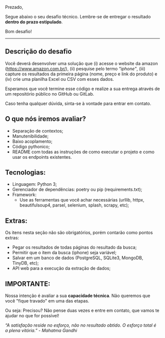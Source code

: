 Prezado,

Segue abaixo o seu desafio técnico. Lembre-se de entregar o resultado **dentro do prazo estipulado**.

Bom desafio!

------------------------------------------

## Descrição do desafio
Você deverá desenvolver uma solução que (i) acesse o website da amazon (https://www.amazon.com.br/), (ii) pesquise pelo termo *"iphone"*, (iii) capture os resultados da primeira página (nome, preço e link do produto) e (iv) crie uma planilha Excel ou CSV com esses dados.

Esperamos que você termine esse código e realize a sua entrega através de um repositório público no GitHub ou GitLab.

Caso tenha qualquer dúvida, sinta-se à vontade para entrar em contato.

## O que nós iremos avaliar?
  - Separação de contextos;
  - Manutenibilidade;
  - Baixo acoplamento;
  - Código pythonico;
  - README com todas as instruções de como executar o projeto e como usar os endpoints existentes.

## Tecnologias:
  - Linguagem: Python 3;
  - Gerenciador de dependências: poetry ou pip (requirements.txt);
  - Framework:
    - Use as ferramentas que você achar necessárias (urllib, httpx, beautifulsoup4, parsel, selenium, splash, scrapy, etc);

## Extras:
Os itens nesta seção não são obrigatórios, porém contarão como pontos extras:
  - Pegar os resultados de todas páginas do resultado da busca;
  - Permitir que o item da busca (iphone) seja variável;
  - Salvar em um banco de dados (PostgreSQL, SQLite3, MongoDB, TinyDB, etc);
  - API web para a execução da extração de dados;

## IMPORTANTE:
Nossa intenção é avaliar a sua **capacidade técnica**. Não queremos que você "fique travado" em uma das etapas.

Ou seja: Precisou? Não pense duas vezes e entre em contato, que vamos te ajudar no que for possível!

*“A satisfação reside no esforço, não no resultado obtido. O esforço total é a plena vitória.” - Mahatma Gandhi*
